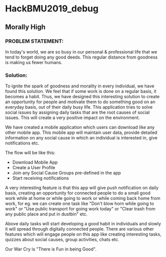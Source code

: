 # HackBMU2019_debug
## Morally High
### PROBLEM STATEMENT:
In today's world, we are so busy in our personal & professional life that we tend to forget doing any good deeds. 
This regular distance from goodness is making us fewer humans.

### Solution:
To ignite the spark of goodness and morality in every individual, we have found this solution. 
We feel that if some work is done on a regular basis, it becomes a habit. 
Thus, we have designed this interesting solution to create an opportunity for people and motivate them to do something good on an everyday basis, out of their daily busy life. This application tries to solve social issues by assigning daily tasks that are the root causes of social issues. This will create a very positive impact on the environment.

We have created a mobile application which users can download like any other mobile app. 
This mobile app will maintain user data, provide detailed information on any social cause in which an individual is interested in, give notifications etc. 

The flow will be like this:
- Download Mobile App
- Create a User Profile
- Join any Social Cause Groups pre-defined in the app
- Start receiving notifications

A very interesting feature is that this app will give push notification on daily basis, creating an opportunity for connected people to do a small good work while at home or while going to work or while coming back home from work, for eg. we can create one task like "Don't blow horn while going to work" or "Use public transport for going work today" or "Clear trash from any public place and put in dustbin" etc.

Above daily tasks will start developing a good habit in individuals and slowly it will spread through digitally connected people. There are various other features which will engage people on this app like creating interesting tasks, quizzes about social causes, group activities, chats etc.

Our War Cry is "There is Fun in being Good".
